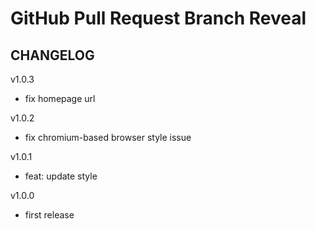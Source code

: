 # GitHub Pull Request Branch Reveal

## CHANGELOG

v1.0.3

- fix homepage url

v1.0.2

- fix chromium-based browser style issue

v1.0.1

- feat: update style

v1.0.0

- first release
